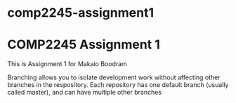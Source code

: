 # comp2245-assignment1
# COMP2245 Assignment 1
This is Assignment 1 for Makaio Boodram

Branching allows you to isolate development work without affecting other branches in the respository. Each repository has one default branch (usually called master), and can have multiple other branches